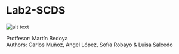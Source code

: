 # Lab2-SCDS
![alt text](https://www.urosario.edu.co/getattachment/ce5a32fd-771a-4804-a2a7-6af40a60f42c/Open-Positions-at-the-Department-of-Applied-Mathem)

Proffesor: Martín Bedoya <br />
Authors: Carlos Muñoz, Angel López, Sofía Robayo \& Luisa Salcedo <br />

